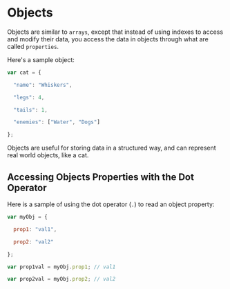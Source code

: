 # Objects

Objects are similar to `arrays`, except that instead of using indexes to access and modify their data, you access the data in objects through what are called `properties`.

Here's a sample object:

```javascript
var cat = {

  "name": "Whiskers",

  "legs": 4,

  "tails": 1,

  "enemies": ["Water", "Dogs"]

};
```

Objects are useful for storing data in a structured way, and can represent real world objects, like a cat.

## Accessing Objects Properties with the Dot Operator

Here is a sample of using the dot operator (`.`) to read an object property:

```javascript
var myObj = {

  prop1: "val1",

  prop2: "val2"

};

var prop1val = myObj.prop1; // val1

var prop2val = myObj.prop2; // val2

```



